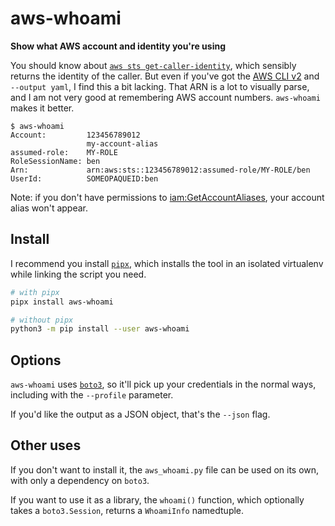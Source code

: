 # aws-whoami
**Show what AWS account and identity you're using**

You should know about [`aws sts get-caller-identity`](https://docs.aws.amazon.com/cli/latest/reference/sts/get-caller-identity.html),
which sensibly returns the identity of the caller. But even if you've got the
[AWS CLI v2](https://aws.amazon.com/blogs/developer/aws-cli-v2-is-now-generally-available/) and `--output yaml`, I find this a bit lacking.
That ARN is a lot to visually parse, and I am not very good at remembering AWS account numbers. `aws-whoami` makes it better.

```
$ aws-whoami
Account:         123456789012
                 my-account-alias
assumed-role:    MY-ROLE
RoleSessionName: ben
Arn:             arn:aws:sts::123456789012:assumed-role/MY-ROLE/ben
UserId:          SOMEOPAQUEID:ben
```

Note: if you don't have permissions to [iam:GetAccountAliases](https://docs.aws.amazon.com/IAM/latest/APIReference/API_ListAccountAliases.html),
your account alias won't appear.

## Install

I recommend you install [`pipx`](https://pipxproject.github.io/pipx/), which installs the tool in an isolated virtualenv while linking the script you need.

```bash
# with pipx
pipx install aws-whoami

# without pipx
python3 -m pip install --user aws-whoami
```

## Options

`aws-whoami` uses [`boto3`](boto3.amazonaws.com/v1/documentation/api/latest/index.html), so it'll pick up your credentials in the normal ways,
including with the `--profile` parameter.

If you'd like the output as a JSON object, that's the `--json` flag.

## Other uses
If you don't want to install it, the `aws_whoami.py` file can be used on its own, with only a dependency on `boto3`.

If you want to use it as a library, the `whoami()` function, which optionally takes a `boto3.Session`, returns a `WhoamiInfo` namedtuple.
